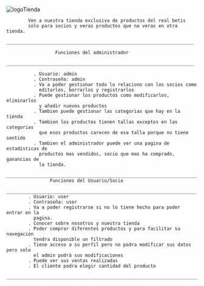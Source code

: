 
  ![logoTienda](https://github.com/Fjalc99/FranciscoJoseAlcantarillaProyectoFinal/assets/150147505/a3574790-56da-4776-81e2-2c83ee8a4dd8)
                                                

            Ven a nuestra tienda exclusiva de productos del real betis 
            solo para socios y veras productos que no veras en otra tienda.
            _____________________________________________________________________
                                         
                      Funciones del administrador
            _____________________________________________________________________
                                                   
              . Usuario: admin
              . Contraseña: admin
              . Va a poder gestionar todo lo relaciono con los socios como 
                editarlos, borrarlos y registrarlos
              . Puede gestionar los productos como modificarlos, eliminarlos 
                y añadir nuevos productos
              . Tambien puede gestionar las categorias que hay en la tienda
              . Tambien los productos tienen tallas exceptos en las categorias
                que esos productos carecen de esa talla porque no tiene sentido
              . Tambien el administrador puede ver una pagina de estadisticas de
                productos mas vendidos, socio que mas ha comprado, ganancias de
                la tienda.
            ______________________________________________________________________
                    Funciones del Usuario/Socio
            ______________________________________________________________________
            . Usuario: user  
            . Contraseña: user
            . Va a poder registrarse si no lo tiene hecho para poder entrar en la
              pagina.
            . Conocer sobre nosotros y nuestra tienda
            . Poder comprar diferentes productos y para facilitar su navegación
              tendra disponible un filtrado
            . Tiene acceso a su perfil pero no podra modificar sus datos pero solo 
              el admin podrá sus modificaciones
            . Puede ver sus ventas realizadas
            . El cliente podra elegir cantidad del producto
            ________________________________________________________________________
      
                                         
